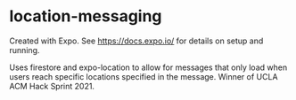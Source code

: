 # location-messaging
Created with Expo. See https://docs.expo.io/ for details on setup and running. 

Uses firestore and expo-location to allow for messages that only load when users reach specific locations specified in the message. Winner of UCLA ACM Hack Sprint 2021. 
